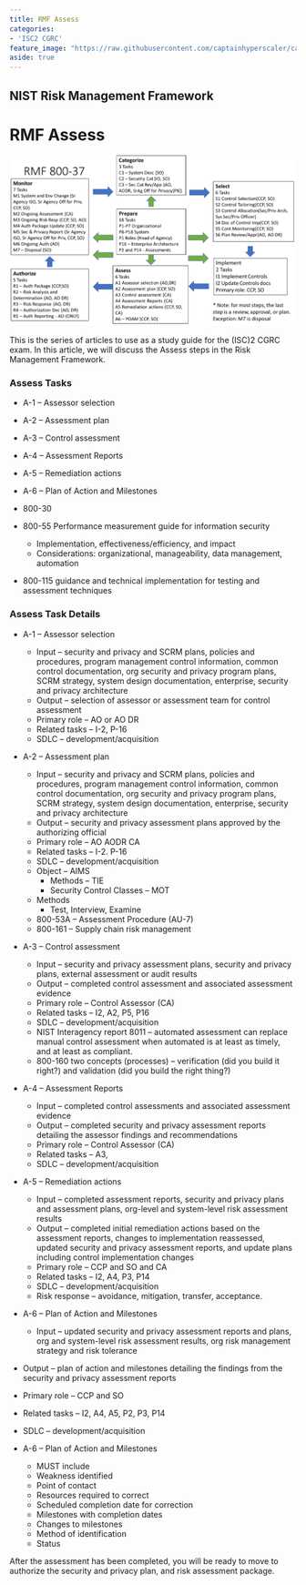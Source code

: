 ```yaml
---
title: RMF Assess
categories:
- 'ISC2 CGRC'
feature_image: "https://raw.githubusercontent.com/captainhyperscaler/captainhyperscaler.github.io/main/images/2023/banner/banner%20logo_without_background.png"
aside: true
---
```


## NIST Risk Management Framework ##

# RMF Assess #



![](/images/cgrc/rmf1.png)

This is the series of articles to use as a study guide for the (ISC)2 CGRC exam.  In this article, we will discuss the Assess steps in the Risk Management Framework.

### Assess Tasks ###

- A-1 – Assessor selection
- A-2 – Assessment plan
- A-3 – Control assessment
- A-4 – Assessment Reports
- A-5 – Remediation actions
- A-6 – Plan of Action and Milestones

- 800-30
- 800-55 Performance measurement guide for information security
  - Implementation, effectiveness/efficiency, and impact
  - Considerations: organizational, manageability, data management, automation
- 800-115 guidance and technical implementation for testing and assessment techniques



### Assess Task Details ###

- A-1 – Assessor selection
  - Input – security and privacy and SCRM plans, policies and procedures, program management control information, common control documentation, org security and privacy program plans, SCRM strategy, system design documentation, enterprise, security and privacy architecture
  - Output – selection of assessor or assessment team for control assessment
  - Primary role – AO or AO DR
  - Related tasks – I-2, P-16
  - SDLC – development/acquisition

- A-2 – Assessment plan
  - Input – security and privacy and SCRM plans, policies and procedures, program management control information, common control documentation, org security and privacy program plans, SCRM strategy, system design documentation, enterprise, security and privacy architecture
  - Output – security and privacy assessment plans approved by the authorizing official
  - Primary role – AO AODR CA
  - Related tasks – I-2. P-16
  - SDLC – development/acquisition
  - Object – AIMS
    - Methods – TIE
    - Security Control Classes – MOT
  - Methods
    - Test, Interview, Examine
  - 800-53A – Assessment Procedure (AU-7)
  - 800-161 – Supply chain risk management


- A-3 – Control assessment
  - Input – security and privacy assessment plans, security and privacy plans, external assessment or audit results
  - Output – completed control assessment and associated assessment evidence
  - Primary role – Control Assessor (CA)
  - Related tasks – I2, A2, P5, P16
  - SDLC – development/acquisition
  - NIST Interagency report 8011 – automated assessment can replace manual control assessment when automated is at least as timely, and at least as compliant.
  - 800-160 two concepts (processes) – verification (did you build it right?) and validation (did you build the right thing?)

- A-4 – Assessment Reports
  - Input – completed control assessments and associated assessment evidence
  - Output – completed security and privacy assessment reports detailing the assessor findings and recommendations
  - Primary role – Control Assessor (CA)
  - Related tasks – A3, 
  - SDLC – development/acquisition

- A-5 – Remediation actions
  -   Input – completed assessment reports, security and privacy plans and assessment plans, org-level and system-level risk assessment results
  -   Output – completed initial remediation actions based on the assessment reports, changes to implementation reassessed, updated security and privacy assessment reports, and update plans including control implementation changes
  -   Primary role – CCP and SO and CA
  -   Related tasks – I2, A4, P3, P14
  -   SDLC – development/acquisition
  - Risk response – avoidance, mitigation, transfer, acceptance.

- A-6 – Plan of Action and Milestones
  - Input – updated security and privacy assessment reports and plans, org and system-level risk assessment results, org risk management strategy and risk tolerance
-   Output – plan of action and milestones detailing the findings from the security and privacy assessment reports
-   Primary role – CCP and SO
-   Related tasks – I2, A4, A5, P2, P3, P14
-   SDLC – development/acquisition

- A-6 – Plan of Action and Milestones
    - MUST include
    - Weakness identified
    - Point of contact
    - Resources required to correct
    - Scheduled completion date for correction
    - Milestones with completion dates
    - Changes to milestones
    - Method of identification
    - Status

After the assessment has been completed, you will be ready to move to authorize the security and privacy plan, and risk assessment package.